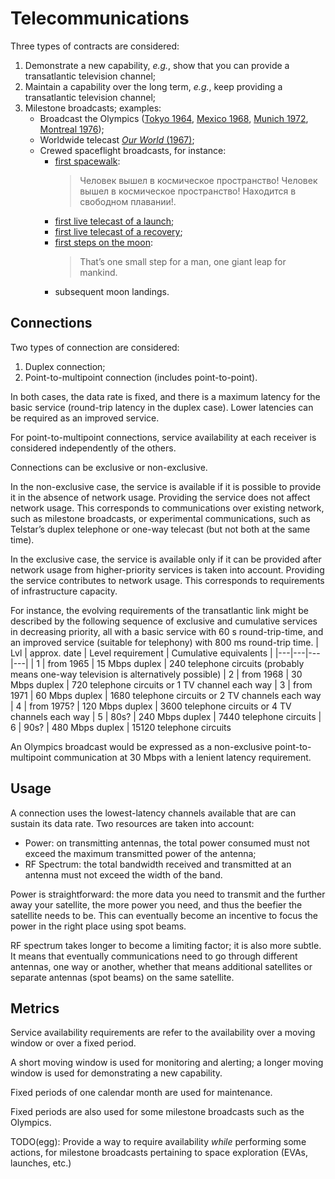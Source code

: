 # Telecommunications

Three types of contracts are considered:
1. Demonstrate a new capability, _e.g._, show that you can provide a transatlantic television channel;
2. Maintain a capability over the long term, _e.g._, keep providing a transatlantic television channel;
3. Milestone broadcasts; examples:
   - Broadcast the Olympics ([Tokyo 1964](https://www.nict.go.jp/publication/journal/11/058/Journal_Vol11_No058_pp363-376.pdf), [Mexico 1968](https://www.britishpathe.com/video/VLVAE4K8CWE482DWY4WXCVBW4B57D-USA-OLYMPIC-TV-CLIP), [Munich 1972](https://www.ebay.fr/itm/121367372570?hash=item1c420f231a:g:5q4AAOSws65Toxj5), [Montreal 1976](https://olympics.com/en/olympic-games/montreal-1976/torch-relay));
   - Worldwide telecast [*Our World* (1967)](https://www.youtube.com/watch?v=wbWMBiz2z7k);
   - Crewed spaceflight broadcasts, for instance:
     - [first spacewalk](https://ru.wikipedia.org/wiki/%D0%92%D0%BE%D1%81%D1%85%D0%BE%D0%B4-2):
       > Человек вышел в космическое пространство! Человек вышел в космическое пространство! Находится в свободном плавании!.
     - [first live telecast of a launch](https://en.wikipedia.org/wiki/Gemini_4#Launch);
     - [first live telecast of a recovery](https://en.wikipedia.org/wiki/Gemini_6A#Objective);
     - [first steps on the moon](https://www.honeysucklecreek.net/images/Apollo_11/Apollo_11_EVA_TV_links_A4.pdf):
       > That’s one small step for a man, one giant leap for mankind.
     - subsequent moon landings.

## Connections

Two types of connection are considered:
1. Duplex connection;
2. Point-to-multipoint connection (includes point-to-point).

In both cases, the data rate is fixed, and there is a maximum latency for the basic service (round-trip latency in the duplex case).
Lower latencies can be required as an improved service.

For point-to-multipoint connections, service availability at each receiver is considered independently of the others.

Connections can be exclusive or non-exclusive.

In the non-exclusive case, the service is available if it is possible to provide it in the absence of network usage.
Providing the service does not affect network usage.
This corresponds to communications over existing network, such as milestone broadcasts,
or experimental communications, such as Telstar’s duplex telephone or one-way telecast (but not both at the same time).

In the exclusive case, the service is available only if it can be provided after network usage from higher-priority services is taken into account.
Providing the service contributes to network usage.
This corresponds to requirements of infrastructure capacity.

For instance, the evolving requirements of the transatlantic link might be
described by the following sequence of exclusive and cumulative services in decreasing priority, all with a basic service with 60 s round-trip-time, and an improved service (suitable for telephony) with 800 ms round-trip time.
| Lvl | approx. date | Level requirement | Cumulative equivalents |
|---|---|---|---|
| 1 | from 1965 | 15 Mbps duplex | 240 telephone circuits (probably means one-way television is alternatively possible)
| 2 | from 1968 | 30 Mbps duplex | 720 telephone circuits or 1 TV channel each way
| 3 | from 1971 | 60 Mbps duplex | 1680 telephone circuits or 2 TV channels each way
| 4 | from 1975? | 120 Mbps duplex | 3600 telephone circuits or 4 TV channels each way
| 5 | 80s? | 240 Mbps duplex | 7440 telephone circuits
| 6 | 90s? | 480 Mbps duplex | 15120 telephone circuits

An Olympics broadcast would be expressed as a non-exclusive point-to-multipoint communication at 30 Mbps with a lenient latency requirement.

## Usage

A connection uses the lowest-latency channels available that are can sustain its data rate.
Two resources are taken into account:
- Power: on transmitting antennas, the total power consumed must not exceed the maximum transmitted power of the antenna;
- RF Spectrum: the total bandwidth received and transmitted at an antenna must not exceed the width of the band.

Power is straightforward: the more data you need to transmit and the further away your satellite,
the more power you need, and thus the beefier the satellite needs to be.
This can eventually become an incentive to focus the power in the right place using spot beams.

RF spectrum takes longer to become a limiting factor; it is also more subtle. It means that eventually communications need to go through different antennas, one way or another, whether that means additional satellites or separate antennas (spot beams) on the same satellite.

## Metrics

Service availability requirements are refer to the availability over a moving window or over a fixed period.

A short moving window is used for monitoring and alerting; a longer moving window is used for demonstrating a new capability.

Fixed periods of one calendar month are used for maintenance.

Fixed periods are also used for some milestone broadcasts such as the Olympics.

TODO(egg): Provide a way to require availability *while* performing some actions, for milestone broadcasts pertaining to space exploration (EVAs, launches, etc.)